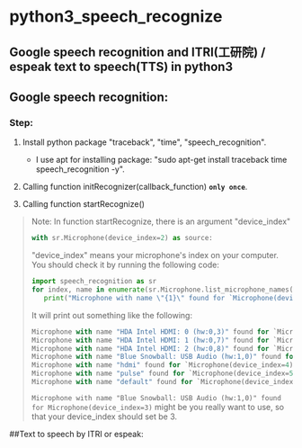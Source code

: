 # python3_speech_recognize

## Google speech recognition and ITRI(工研院) / espeak text to speech(TTS) in python3

## Google speech recognition:
### Step:
1. Install python package "traceback", "time", "speech_recognition".
    * I use apt for installing package: "sudo apt-get install traceback time speech_recognition -y".

2. Calling function initRecognizer(callback_function) **`only once`**.

3. Calling function startRecognize()

> Note: In function startRecognize, there is an argument "device_index"
> ```python
> with sr.Microphone(device_index=2) as source:
> ```
>
> "device_index" means your microphone's index on your computer. You should check it by running the following code:
> ```python
> import speech_recognition as sr
> for index, name in enumerate(sr.Microphone.list_microphone_names()):
>    print("Microphone with name \"{1}\" found for `Microphone(device_index={0})`".format(index, name))
> ```
>
> It will print out something like the following:
> ```python
> Microphone with name "HDA Intel HDMI: 0 (hw:0,3)" found for `Microphone(device_index=0)`
> Microphone with name "HDA Intel HDMI: 1 (hw:0,7)" found for `Microphone(device_index=1)`
> Microphone with name "HDA Intel HDMI: 2 (hw:0,8)" found for `Microphone(device_index=2)`
> Microphone with name "Blue Snowball: USB Audio (hw:1,0)" found for `Microphone(device_index=3)`
> Microphone with name "hdmi" found for `Microphone(device_index=4)`
> Microphone with name "pulse" found for `Microphone(device_index=5)`
> Microphone with name "default" found for `Microphone(device_index=6)`
> ```
> `Microphone with name "Blue Snowball: USB Audio (hw:1,0)" found for Microphone(device_index=3)` might be you really want to use, so that your device_index should set be 3.

##Text to speech by ITRI or espeak:
